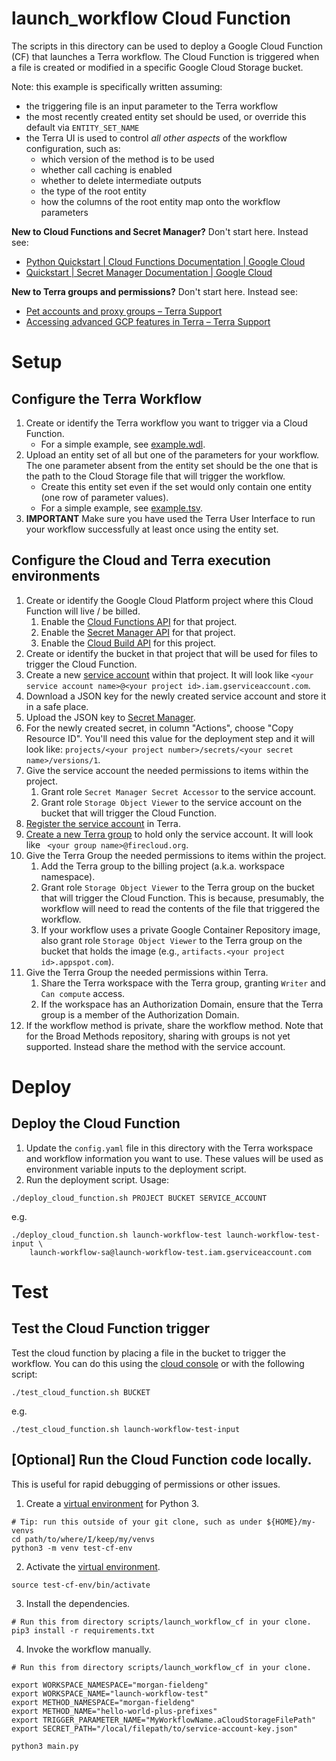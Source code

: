 # launch_workflow Cloud Function

The scripts in this directory can be used to deploy a Google Cloud Function (CF) that launches a Terra workflow. The Cloud Function is triggered when a file is created or modified in a specific Google Cloud Storage bucket.

Note: this example is specifically written assuming:

* the triggering file is an input parameter to the Terra workflow
* the most recently created entity set should be used, or override this default via `ENTITY_SET_NAME`
* the Terra UI is used to control *all other aspects* of the workflow configuration, such as:
  * which version of the method is to be used
  * whether call caching is enabled
  * whether to delete intermediate outputs
  * the type of the root entity
  * how the columns of the root entity map onto the workflow parameters

**New to Cloud Functions and Secret Manager?** Don't start here. Instead see:

* [Python Quickstart | Cloud Functions Documentation | Google Cloud](http://cloud/functions/docs/quickstart-python)
* [Quickstart | Secret Manager Documentation | Google Cloud](http://cloud/secret-manager/docs/quickstart)

**New to Terra groups and permissions?** Don't start here. Instead see:

* [Pet accounts and proxy groups – Terra Support](https://support.terra.bio/hc/en-us/articles/360031023592-Understanding-and-setting-up-a-proxy-group)
* [Accessing advanced GCP features in Terra – Terra Support](https://support.terra.bio/hc/en-us/articles/360051229072)

# Setup

## Configure the Terra Workflow

1. Create or identify the Terra workflow you want to trigger via a Cloud Function.
    * For a simple example, see [example.wdl](./example.wdl).
1. Upload an entity set of all but one of the parameters for your workflow. The one parameter absent from the entity set should be the one that is the path to the Cloud Storage file that will trigger the workflow.
    * Create this entity set even if the set would only contain one entity (one row of parameter values).
    * For a simple example, see [example.tsv](./example.tsv).
1. **IMPORTANT** Make sure you have used the Terra User Interface to run your workflow successfully at least once using the entity set.

## Configure the Cloud and Terra execution environments

1. Create or identify the Google Cloud Platform project where this Cloud Function will live / be billed.
    1. Enable the [Cloud Functions API](https://console.developers.google.com/apis/library/cloudfunctions.googleapis.com) for that project.
    1. Enable the [Secret Manager API](https://console.cloud.google.com/marketplace/product/google/secretmanager.googleapis.com) for that project.
    1. Enable the [Cloud Build API](https://console.developers.google.com/apis/library/cloudbuild.googleapis.com) for this project.
1. Create or identify the bucket in that project that will be used for files to trigger the Cloud Function.
1. Create a new [service account](https://console.cloud.google.com/iam-admin/serviceaccounts) within that project. It will look like `<your service account name>@<your project id>.iam.gserviceaccount.com`.
1. Download a JSON key for the newly created service account and store it in a safe place.
1. Upload the JSON key to [Secret Manager](https://console.cloud.google.com/security/secret-manager).
1. For the newly created secret, in column "Actions", choose "Copy Resource ID". You'll need this value for the deployment step and it will look like: `projects/<your project number>/secrets/<your secret name>/versions/1`.
1. Give the service account the needed permissions to items within the project.
    1. Grant role `Secret Manager Secret Accessor` to the service account.
    1. Grant role `Storage Object Viewer` to the service account on the bucket that will trigger the Cloud Function.
1. [Register the service account](https://github.com/broadinstitute/terra-tools/tree/master/scripts/register_service_account) in Terra.
1. [Create a new Terra group](https://app.terra.bio/#groups) to hold only the service account. It will look like `
<your group name>@firecloud.org`.
1. Give the Terra Group the needed permissions to items within the project.
    1. Add the Terra group to the billing project (a.k.a. workspace namespace).
    1. Grant role `Storage Object Viewer` to the Terra group on the bucket that will trigger the Cloud Function. This is because, presumably, the workflow will need to read the contents of the file that triggered the workflow.
    1. If your workflow uses a private Google Container Repository image, also grant role `Storage Object Viewer` to the Terra group on the bucket that holds the image (e.g., `artifacts.<your project id>.appspot.com`).
1. Give the Terra Group the needed permissions within Terra.
    1. Share the Terra workspace with the Terra group, granting `Writer` and `Can compute` access.
    1. If the workspace has an Authorization Domain, ensure that the Terra group is a member of the Authorization Domain.
1. If the workflow method is private, share the workflow method. Note that for the Broad Methods repository, sharing with groups is not yet supported. Instead share the method with the service account.

# Deploy

## Deploy the Cloud Function

1. Update the `config.yaml` file in this directory with the Terra workspace and workflow information you want to use. These values will be used as environment variable inputs to the deployment script.
2. Run the deployment script. Usage:
```
./deploy_cloud_function.sh PROJECT BUCKET SERVICE_ACCOUNT
```
e.g.
```
./deploy_cloud_function.sh launch-workflow-test launch-workflow-test-input \
    launch-workflow-sa@launch-workflow-test.iam.gserviceaccount.com
```

# Test

## Test the Cloud Function trigger

Test the cloud function by placing a file in the bucket to trigger the workflow. You can do this using the [cloud console](https://console.cloud.google.com/storage/browser/) or with the following script:
```
./test_cloud_function.sh BUCKET
```
e.g.
```
./test_cloud_function.sh launch-workflow-test-input
```

## [Optional] Run the Cloud Function code locally.

This is useful for rapid debugging of permissions or other issues.

1. Create a [virtual environment](https://packaging.python.org/guides/installing-using-pip-and-virtual-environments/#creating-a-virtual-environment) for Python 3.
```
# Tip: run this outside of your git clone, such as under ${HOME}/my-venvs
cd path/to/where/I/keep/my/venvs
python3 -m venv test-cf-env
```
2. Activate the [virtual environment](https://packaging.python.org/guides/installing-using-pip-and-virtual-environments/#creating-a-virtual-environment).
```
source test-cf-env/bin/activate
```
3. Install the dependencies.
```
# Run this from directory scripts/launch_workflow_cf in your clone.
pip3 install -r requirements.txt
```
4. Invoke the workflow manually.
```
# Run this from directory scripts/launch_workflow_cf in your clone.

export WORKSPACE_NAMESPACE="morgan-fieldeng"
export WORKSPACE_NAME="launch-workflow-test"
export METHOD_NAMESPACE="morgan-fieldeng"
export METHOD_NAME="hello-world-plus-prefixes"
export TRIGGER_PARAMETER_NAME="MyWorkflowName.aCloudStorageFilePath"
export SECRET_PATH="/local/filepath/to/service-account-key.json"

python3 main.py
```
